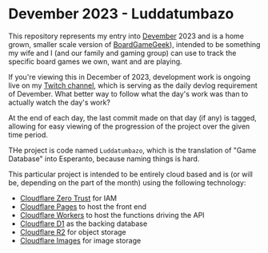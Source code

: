 # Devember 2023 - Luddatumbazo

This repository represents my entry into [Devember](https://devember.org/) 2023
and is a home grown, smaller scale version of [BoardGameGeek](https://boardgamegeek.com/)),
intended to be something my wife and I (and our family and gaming group) can
use to track the specific board games we own, want and are playing.

If you're viewing this in December of 2023, development work is ongoing live on
my [Twitch channel](https://twitch.tv/odatnurd), which is serving as the daily
devlog requirement of Devember. What better way to follow what the day's work
was than to actually watch the day's work?

At the end of each day, the last commit made on that day (if any) is tagged,
allowing for easy viewing of the progression of the project over the given time
period.

THe project is code named <code>Luddatumbazo</code>, which is the translation
of "Game Database" into Esperanto, because naming things is hard.

This particular project is intended to be entirely cloud based and is (or will
be, depending on the part of the month) using the following technology:

- [Cloudflare Zero Trust](https://www.cloudflare.com/zero-trust/) for IAM
- [Cloudflare Pages](https://www.cloudflare.com/developer-platform/pages/) to host the front end
- [Cloudflare Workers](https://www.cloudflare.com/developer-platform/workers/) to host the functions driving the API
- [Cloudflare D1](https://www.cloudflare.com/developer-platform/d1/) as the backing database
- [Cloudflare R2](https://www.cloudflare.com/developer-platform/r2/) for object storage
- [Cloudflare Images](https://www.cloudflare.com/developer-platform/cloudflare-images/) for image storage
